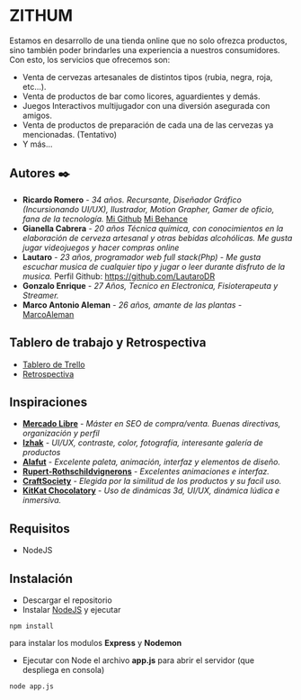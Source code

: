 # ZITHUM

Estamos en desarrollo de una tienda online que no solo ofrezca productos, sino también poder brindarles una experiencia a nuestros consumidores. Con esto, los servicios que ofrecemos son:

- Venta de cervezas artesanales de distintos tipos (rubia, negra, roja, etc...).
- Venta de productos de bar como licores, aguardientes y demás.
- Juegos Interactivos multijugador con una diversión asegurada con amigos.
- Venta de productos de preparación de cada una de las cervezas ya mencionadas. (Tentativo)
- Y más...

## Autores ✒️

* **Ricardo Romero** - *34 años. Recursante, Diseñador Gráfico (Incursionando UI/UX), Ilustrador, Motion Grapher, Gamer de oficio, fana de la tecnología.* [Mi Github](https://github.com/rich-romero) [Mi Behance](https://behance.net/rich-romero)
* **Gianella Cabrera** - *20 años Técnica química, con conocimientos en la elaboración de cerveza artesanal y otras bebidas alcohólicas. Me gusta jugar videojuegos y hacer compras online*
* **Lautaro** - *23 años, programador web full stack(Php) - Me gusta escuchar musica de cualquier tipo y jugar o leer durante disfruto de la musica.* Perfil Github: https://github.com/LautaroDR
* **Gonzalo Enrique** - *27 Años, Tecnico en Electronica, Fisioterapeuta y Streamer.*
* **Marco Antonio Aleman** - *26 años, amante de las plantas* - [MarcoAleman](https://github.com/MarcoAleman)

## Tablero de trabajo y Retrospectiva

* [Tablero de Trello](https://trello.com/b/uubm3Cfu/pi-grupo-2-zythum)
* [Retrospectiva](https://github.com/GonzaEnrique27/Grupo-2-Cerveceria-Zithum/blob/master/retro.md)


## Inspiraciones 

* **[Mercado Libre](https://www.mercadolibre.com.ar/)** - *Máster en SEO de compra/venta. Buenas directivas, organización y perfil*
* **[Izhak](https://beer.izhak.fr/)** - *UI/UX, contraste, color, fotografía, interesante galería de productos*
* **[Alafut](https://www.alafut.qc.ca/)** - *Excelente paleta, animación, interfaz y elementos de diseño.*
* **[Rupert-Rothschildvignerons](https://rupert-rothschildvignerons.com/wines/baroness-nadine/)** - *Excelentes animaciones e interfaz.*
* **[CraftSociety](https://www.craftsociety.com.ar)** - *Elegida por la similitud de los productos y su facíl uso.*
* **[KitKat Chocolatory](https://www.kitkatchocolatory.com.br/mini-world)** - *Uso de dinámicas 3d, UI/UX, dinámica lúdica e inmersiva.*

## Requisitos
- NodeJS

## Instalación
- Descargar el repositorio
- Instalar [NodeJS](https://nodejs.org/es/download/) y ejecutar
```shell
npm install
```
para instalar los modulos **Express** y **Nodemon**
- Ejecutar con Node el archivo **app.js** para abrir el servidor (que despliega en consola)
```shell
node app.js
```
